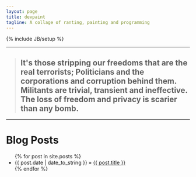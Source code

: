 ```yaml
---
layout: page
title: devpaint
tagline: A collage of ranting, painting and programming
---
```

{% include JB/setup %}

---
> ## It's those stripping our freedoms that are the real terrorists; Politicians and the corporations and corruption behind them. Militants are trivial, transient and ineffective. The loss of freedom and privacy is scarier than any bomb.
---

# Blog Posts
<ul class="posts">
  {% for post in site.posts %}
    <li><span>{{ post.date | date_to_string }}</span> &raquo; <a href="{{ BASE_PATH }}{{ post.url }}">{{ post.title }}</a></li>
  {% endfor %}
</ul>
